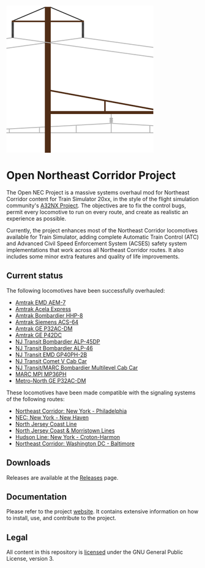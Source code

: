 ![Project logo](Docs/opennec-logo.svg)

# Open Northeast Corridor Project

The Open NEC Project is a massive systems overhaul mod for Northeast Corridor content for Train Simulator 20xx, in the style of the flight simulation community's [A32NX Project](https://github.com/flybywiresim/a32nx). The objectives are to fix the control bugs, permit every locomotive to run on every route, and create as realistic an experience as possible.

Currently, the project enhances most of the Northeast Corridor locomotives available for Train Simulator, adding complete Automatic Train Control (ATC) and Advanced Civil Speed Enforcement System (ACSES) safety system implementations that work across all Northeast Corridor routes. It also includes some minor extra features and quality of life improvements.

## Current status

The following locomotives have been successfully overhauled:

- [Amtrak EMD AEM-7](https://store.steampowered.com/app/65232/Train_Simulator_Northeast_Corridor_New_York__Philadelphia_Route_AddOn/)
- [Amtrak Acela Express](https://store.steampowered.com/app/65231/Train_Simulator_Amtrak_Acela_Express_EMU_AddOn/)
- [Amtrak Bombardier HHP-8](https://store.steampowered.com/app/222558/Train_Simulator_Amtrak_HHP8_Loco_AddOn/)
- [Amtrak Siemens ACS-64](https://store.steampowered.com/app/258643/Train_Simulator_NEC_New_YorkNew_Haven_Route_AddOn/)
- [Amtrak GE P32AC-DM](https://store.steampowered.com/app/896719/Train_Simulator_Hudson_Line_New_York__CrotonHarmon_Route_AddOn/)
- [Amtrak GE P42DC](https://store.steampowered.com/app/1429754/Train_Simulator_Northeast_Corridor_Washington_DC__Baltimore_Route_AddOn/)
- [NJ Transit Bombardier ALP-45DP](https://store.steampowered.com/app/325970/Train_Simulator_North_Jersey_Coast_Line_Route_AddOn/)
- [NJ Transit Bombardier ALP-46](https://store.steampowered.com/app/258658/Train_Simulator_NJ_TRANSIT_ALP46_Loco_AddOn/)
- [NJ Transit EMD GP40PH-2B](https://store.steampowered.com/app/325991/Train_Simulator_NJ_TRANSIT_GP40PH2B_Loco_AddOn/)
- [NJ Transit Comet V Cab Car](https://store.steampowered.com/app/325970/Train_Simulator_North_Jersey_Coast_Line_Route_AddOn/)
- [NJ Transit/MARC Bombardier Multilevel Cab Car](https://store.steampowered.com/app/325970/Train_Simulator_North_Jersey_Coast_Line_Route_AddOn/)
- [MARC MPI MP36PH](https://store.steampowered.com/app/1429754/Train_Simulator_Northeast_Corridor_Washington_DC__Baltimore_Route_AddOn/)
- [Metro-North GE P32AC-DM](https://store.steampowered.com/app/258655/Train_Simulator_MetroNorth_P32_ACDM_Genesis_Loco_AddOn/)

These locomotives have been made compatible with the signaling systems of the following routes:

- [Northeast Corridor: New York - Philadelphia](https://store.steampowered.com/app/65232/Train_Simulator_Northeast_Corridor_New_York__Philadelphia_Route_AddOn/)
- [NEC: New York - New Haven](https://store.steampowered.com/app/258643/Train_Simulator_NEC_New_YorkNew_Haven_Route_AddOn/)
- [North Jersey Coast Line](https://store.steampowered.com/app/325970/Train_Simulator_North_Jersey_Coast_Line_Route_AddOn/)
- [North Jersey Coast & Morristown Lines](https://store.steampowered.com/app/500218/Train_Simulator_North_Jersey_Coast__Morristown_Lines_Route_AddOn/)
- [Hudson Line: New York - Croton-Harmon](https://store.steampowered.com/app/896719/Train_Simulator_Hudson_Line_New_York__CrotonHarmon_Route_AddOn/)
- [Northeast Corridor: Washington DC - Baltimore](https://store.steampowered.com/app/1429754/Train_Simulator_Northeast_Corridor_Washington_DC__Baltimore_Route_AddOn/)

## Downloads

Releases are available at the [Releases](https://github.com/YoRyan/open-nec/releases) page.

## Documentation

Please refer to the project [website](https://opennec.trinancrat.me). It contains extensive information on how to install, use, and contribute to the project.

## Legal

All content in this repository is [licensed](License.md) under the GNU General Public License, version 3.
